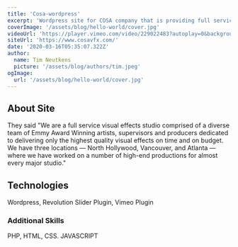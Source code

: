 ```yaml
---
title: 'Cosa-wordpress'
excerpt: 'Wordpress site for COSA company that is providing full service visual effects studio comprised of a diverse team of Emmy Award Winning artists'
coverImage: '/assets/blog/hello-world/cover.jpg'
videoUrl: 'https://player.vimeo.com/video/229022483?autoplay=0&background=0&title=0&byline=0&portrait=0&player_id=iframe50439'
siteUrl: 'https://www.cosavfx.com/'
date: '2020-03-16T05:35:07.322Z'
author:
  name: Tim Neutkens
  picture: '/assets/blog/authors/tim.jpeg'
ogImage:
  url: '/assets/blog/hello-world/cover.jpg'
---
```


## About Site
They said
"We are a full service visual effects studio comprised of a diverse team of Emmy Award Winning artists, supervisors and producers dedicated to delivering only the highest quality visual effects on time and on budget. We have three locations — North Hollywood, Vancouver, and Atlanta — where we have worked on a number of high-end productions for almost every major studio."

## Technologies
Wordpress, Revolution Slider Plugin, Vimeo Plugin  

### Additional Skills
PHP, HTML, CSS. JAVASCRIPT
